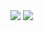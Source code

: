 <img src="https://github-readme-stats.vercel.app/api?username=OFWModz&include_all_commits=true&title_color=8480e5&text_color=f37e67&bg_color=000">
<img src="https://github-readme-stats.vercel.app/api/top-langs/?username=OFWModz&title_color=8480e5&text_color=f37e67&bg_color=000">
